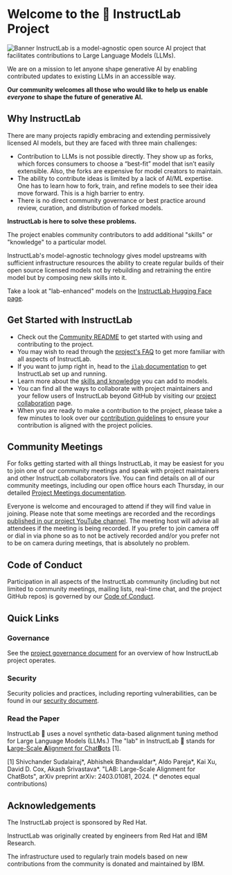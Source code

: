 # Welcome to the 🐶 InstructLab Project

![Banner](https://github.com/instructlab/.github/blob/main/assets/instructlab-banner.png)
InstructLab is a model-agnostic open source AI project that facilitates contributions to Large Language Models (LLMs).

We are on a mission to let anyone shape generative AI by enabling contributed updates to existing LLMs in an accessible way.

**Our community welcomes all those who would like to help us enable ***everyone*** to shape the future of generative AI.**

## Why InstructLab

There are many projects rapidly embracing and extending permissively licensed AI models, but they are faced with three main challenges:

* Contribution to LLMs is not possible directly. They show up as forks, which forces consumers to choose a “best-fit” model that isn’t easily extensible. Also, the forks are expensive for model creators to maintain.
* The ability to contribute ideas is limited by a lack of AI/ML expertise. One has to learn how to fork, train, and refine models to see their idea move forward. This is a high barrier to entry.
* There is no direct community governance or best practice around review, curation, and distribution of forked models.

**InstructLab is here to solve these problems.**

The project enables community contributors to add additional "skills" or "knowledge" to a particular model.

InstructLab's model-agnostic technology gives model upstreams with sufficient infrastructure resources the ability to create regular builds of their open source licensed models not by rebuilding and retraining the entire model but by composing new skills into it.

Take a look at "lab-enhanced" models on the [InstructLab Hugging Face page](https://huggingface.co/instructlab).

## Get Started with InstructLab

* Check out the [Community README](https://github.com/instructlab/community/blob/main/README.md) to get started with using and contributing to the project.
* You may wish to read through the [project's FAQ](https://github.com/instructlab/community/blob/main/FAQ.md) to get more familiar with all aspects of InstructLab.
* If you want to jump right in, head to the [`ilab` documentation](https://github.com/instructlab/instructlab/blob/main/README.md) to get InstructLab set up and running.
* Learn more about the [skills and knowledge](https://github.com/instructlab/taxonomy/blob/main/README.md) you can add to models.
* You can find all the ways to collaborate with project maintainers and your fellow users of InstructLab beyond GitHub by visiting our [project collaboration](https://github.com/instructlab/community/blob/main/Collaboration.md) page.
* When you are ready to make a contribution to the project, please take a few minutes to look over our [contribution guidelines](https://github.com/instructlab/community/blob/main/CONTRIBUTING.md) to ensure your contribution is aligned with the project policies.

## Community Meetings

For folks getting started with all things InstructLab, it may be easiest for you to join one of our community meetings and speak with project maintainers and other InstructLab collaborators live. You can find details on all of our community meetings, including our open office hours each Thursday, in our detailed [Project Meetings documentation](https://github.com/instructlab/community/blob/main/Collaboration.md#project-meetings).

Everyone is welcome and encouraged to attend if they will find value in joining. Please note that some meetings are recorded and the recordings [published in our project YouTube channel](https://www.youtube.com/@InstructLab/playlists). The meeting host will advise all attendees if the meeting is being recorded. If you prefer to join camera off or dial in via phone so as to not be actively recorded and/or you prefer not to be on camera during meetings, that is absolutely no problem.

## Code of Conduct

Participation in all aspects of the InstructLab community (including but not limited to community meetings, mailing lists, real-time chat, and the project GitHub repos) is governed by our [Code of Conduct](https://github.com/instructlab/community/blob/main/CODE_OF_CONDUCT.md).

## Quick Links

### Governance

See the [project governance document](https://github.com/instructlab/community/blob/main/GOVERNANCE.md) for an overview of how InstructLab project operates.

### Security

Security policies and practices, including reporting vulnerabilities, can be found in our [security document](https://github.com/instructlab/community/blob/main/SECURITY.md).

### Read the Paper

InstructLab 🐶 uses a novel synthetic data-based alignment tuning method for Large Language Models (LLMs.) The "lab" in InstructLab 🥼 stands for [**L**arge-Scale **A**lignment for Chat**B**ots](https://arxiv.org/abs/2403.01081) [1].

[1] Shivchander Sudalairaj*, Abhishek Bhandwaldar*, Aldo Pareja*, Kai Xu, David D. Cox, Akash Srivastava*. "LAB: Large-Scale Alignment for ChatBots", arXiv preprint arXiv: 2403.01081, 2024. (* denotes equal contributions)

## Acknowledgements

The InstructLab project is sponsored by Red Hat.

InstructLab was originally created by engineers from Red Hat and IBM Research.

The infrastructure used to regularly train models based on new contributions from the community is donated and maintained by IBM.